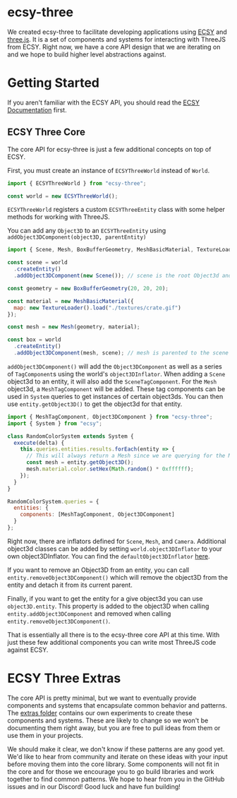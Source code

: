 # ecsy-three

We created ecsy-three to facilitate developing applications using [ECSY](https://ecsy.io) and [three.js](https://threejs.org). It is a set of components and systems for interacting with ThreeJS from ECSY. Right now, we have a core API design that we are iterating on and we hope to build higher level abstractions against.

# Getting Started

If you aren't familiar with the ECSY API, you should read the [ECSY Documentation](https://ecsy.io/docs) first.

## ECSY Three Core

The core API for ecsy-three is just a few additional concepts on top of ECSY.

First, you must create an instance of `ECSYThreeWorld` instead of `World`.

```javascript
import { ECSYThreeWorld } from "ecsy-three";

const world = new ECSYThreeWorld();
```

`ECSYThreeWorld` registers a custom `ECSYThreeEntity` class with some helper methods for working with ThreeJS.

You can add any `Object3D` to an `ECSYThreeEntity` using `addObject3DComponent(object3D, parentEntity)`

```javascript
import { Scene, Mesh, BoxBufferGeometry, MeshBasicMaterial, TextureLoader } from "three";

const scene = world
  .createEntity()
  .addObject3DComponent(new Scene()); // scene is the root Object3d and has no parent

const geometry = new BoxBufferGeometry(20, 20, 20);

const material = new MeshBasicMaterial({
  map: new TextureLoader().load("./textures/crate.gif")
});

const mesh = new Mesh(geometry, material);

const box = world
  .createEntity()
  .addObject3DComponent(mesh, scene); // mesh is parented to the scene entity
```

`addObject3DComponent()` will add the `Object3DComponent` as well as a series of `TagComponent`s using the world's `object3DInflator`. When adding a `Scene` object3d to an entity, it will also add the `SceneTagComponent`. For the `Mesh` object3d, a `MeshTagComponent` will be added. These tag components can be used in `System` queries to get instances of certain object3ds. You can then use `entity.getObject3D()` to get the object3d for that entity.

```javascript
import { MeshTagComponent, Object3DComponent } from "ecsy-three";
import { System } from "ecsy";

class RandomColorSystem extends System {
  execute(delta) {
    this.queries.entities.results.forEach(entity => {
      // This will always return a Mesh since we are querying for the MeshTagComponent
      const mesh = entity.getObject3D();
      mesh.material.color.setHex(Math.random() * 0xffffff);
    });
  }
}

RandomColorSystem.queries = {
  entities: {
    components: [MeshTagComponent, Object3DComponent]
  }
};
```

Right now, there are inflators defined for `Scene`, `Mesh`, and `Camera`. Additional object3d classes can be added by setting `world.object3DInflator` to your own object3DInflator. You can find the `defaultObject3DInflator` [here](https://github.com/MozillaReality/ecsy-three/blob/dev/src/core/defaultObject3DInflator.js).

If you want to remove an Object3D from an entity, you can call `entity.removeObject3DComponent()` which will remove the object3D from the entity and detach it from its current parent.

Finally, if you want to get the entity for a give object3d you can use `object3D.entity`. This property is added to the object3D when calling `entity.addObject3DComponent` and removed when calling `entity.removeObject3DComponent()`.

That is essentially all there is to the ecsy-three core API at this time. With just these few additional components you can write most ThreeJS code against ECSY.

# ECSY Three Extras

The core API is pretty minimal, but we want to eventually provide components and systems that encapsulate common behavior and patterns. The [extras folder](https://github.com/MozillaReality/ecsy-three/tree/master/src/extras) contains our own experiments to create these components and systems. These are likely to change so we won't be documenting them right away, but you are free to pull ideas from them or use them in your projects.

We should make it clear, we don't know if these patterns are any good yet. We'd like to hear from community and iterate on these ideas with your input before moving them into the core library. Some components will not fit in the core and for those we encourage you to go build libraries and work together to find common patterns. We hope to hear from you in the GitHub issues and in our Discord! Good luck and have fun building!
